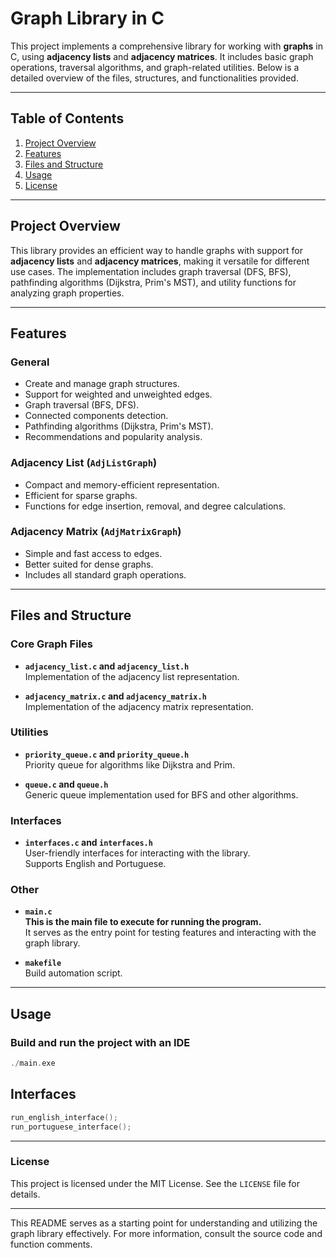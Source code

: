 # Graph Library in C

This project implements a comprehensive library for working with **graphs** in C, using **adjacency lists** and **adjacency matrices**. It includes basic graph operations, traversal algorithms, and graph-related utilities. Below is a detailed overview of the files, structures, and functionalities provided.

---

## Table of Contents
1. [Project Overview](#project-overview)  
2. [Features](#features)  
3. [Files and Structure](#files-and-structure)  
4. [Usage](#usage)  
5. [License](#license)  

---

## Project Overview

This library provides an efficient way to handle graphs with support for **adjacency lists** and **adjacency matrices**, making it versatile for different use cases. The implementation includes graph traversal (DFS, BFS), pathfinding algorithms (Dijkstra, Prim's MST), and utility functions for analyzing graph properties.

---

## Features

### General
- Create and manage graph structures.
- Support for weighted and unweighted edges.
- Graph traversal (BFS, DFS).
- Connected components detection.
- Pathfinding algorithms (Dijkstra, Prim's MST).
- Recommendations and popularity analysis.

### Adjacency List (`AdjListGraph`)
- Compact and memory-efficient representation.
- Efficient for sparse graphs.
- Functions for edge insertion, removal, and degree calculations.

### Adjacency Matrix (`AdjMatrixGraph`)
- Simple and fast access to edges.
- Better suited for dense graphs.
- Includes all standard graph operations.

---

## Files and Structure

### Core Graph Files
- **`adjacency_list.c` and `adjacency_list.h`**  
  Implementation of the adjacency list representation.
  
- **`adjacency_matrix.c` and `adjacency_matrix.h`**  
  Implementation of the adjacency matrix representation.

### Utilities
- **`priority_queue.c` and `priority_queue.h`**  
  Priority queue for algorithms like Dijkstra and Prim.
  
- **`queue.c` and `queue.h`**  
  Generic queue implementation used for BFS and other algorithms.

### Interfaces
- **`interfaces.c` and `interfaces.h`**  
  User-friendly interfaces for interacting with the library.  
  Supports English and Portuguese.

### Other
- **`main.c`**  
  **This is the main file to execute for running the program.**  
  It serves as the entry point for testing features and interacting with the graph library.
  
- **`makefile`**  
  Build automation script.

---

## Usage

### Build and run the project with an IDE
```c
./main.exe
```

## Interfaces
```c
run_english_interface();
run_portuguese_interface();
```

---

### License

This project is licensed under the MIT License. See the `LICENSE` file for details.

---

This README serves as a starting point for understanding and utilizing the graph library effectively. For more information, consult the source code and function comments.
